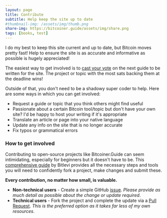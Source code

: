 ```yaml
---
layout: page
title: Contribute
subtitle: Help keep the site up to date
#thumbnail-img: /assets/img/thumb.png
share-img: https://bitcoiner.guide/assets/img/share.png
tags: [books, test]
---
```



I do my best to keep this site current and up to date, but Bitcoin moves pretty fast! Help to ensure the site is as accurate and informative as possible is hugely appreciated! 

The easiest way to get involved is to [cast your vote](/vote) on the next guide to be written for the site. The project or topic with the most sats backing them at the deadline wins! 

Outside of that, you don't need to be a shadowy super coder to help. Here are some ways in which you can get involved:

- Request a guide or topic that you think others might find useful
- Passionate about a certain Bitcoin tool/topic but don't have your own site? I'd be happy to host your writing if it's appropriate
- Translate an article or page into your native language
- Update any info on the site that is no longer accurate
- Fix typos or grammatical errors

### How to get involved

Contributing to open-source projects like Bitcoiner.Guide can seem intimidating, especially for beginners but it doesn't have to be. This [comprehensive guide](/fork) by Bitlevi provides all the necessary steps and tools you will need to confidently fork a project, make changes and submit these. 

**Every contribution, no matter how small, is valuable.**

- **Non-technical users** - Create a simple GitHub [issue](https://github.com/BitcoinQnA/Bitcoiner.Guide/issues). *Please provide as much detail as possible about the change or update required*.
- **Technical users** - Fork the project and complete the update via a [Pull Request](https://github.com/BitcoinQnA/Bitcoiner.Guide/pulls). *This is the preferred option as it takes far less of my own resources*.
